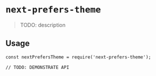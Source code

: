 # `next-prefers-theme`

> TODO: description

## Usage

```
const nextPrefersTheme = require('next-prefers-theme');

// TODO: DEMONSTRATE API
```
